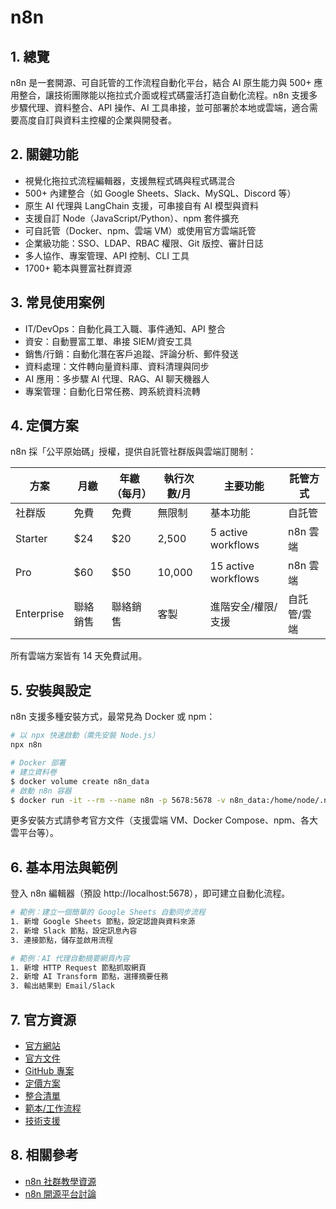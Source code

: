 # n8n

## 1. 總覽
n8n 是一套開源、可自託管的工作流程自動化平台，結合 AI 原生能力與 500+ 應用整合，讓技術團隊能以拖拉式介面或程式碼靈活打造自動化流程。n8n 支援多步驟代理、資料整合、API 操作、AI 工具串接，並可部署於本地或雲端，適合需要高度自訂與資料主控權的企業與開發者。

## 2. 關鍵功能
- 視覺化拖拉式流程編輯器，支援無程式碼與程式碼混合
- 500+ 內建整合（如 Google Sheets、Slack、MySQL、Discord 等）
- 原生 AI 代理與 LangChain 支援，可串接自有 AI 模型與資料
- 支援自訂 Node（JavaScript/Python）、npm 套件擴充
- 可自託管（Docker、npm、雲端 VM）或使用官方雲端託管
- 企業級功能：SSO、LDAP、RBAC 權限、Git 版控、審計日誌
- 多人協作、專案管理、API 控制、CLI 工具
- 1700+ 範本與豐富社群資源

## 3. 常見使用案例
- IT/DevOps：自動化員工入職、事件通知、API 整合
- 資安：自動豐富工單、串接 SIEM/資安工具
- 銷售/行銷：自動化潛在客戶追蹤、評論分析、郵件發送
- 資料處理：文件轉向量資料庫、資料清理與同步
- AI 應用：多步驟 AI 代理、RAG、AI 聊天機器人
- 專案管理：自動化日常任務、跨系統資料流轉

## 4. 定價方案
n8n 採「公平原始碼」授權，提供自託管社群版與雲端訂閱制：

| 方案      | 月繳   | 年繳（每月） | 執行次數/月 | 主要功能             | 託管方式      |
|-----------|--------|--------------|-------------|----------------------|---------------|
| 社群版    | 免費   | 免費         | 無限制      | 基本功能             | 自託管        |
| Starter   | $24    | $20          | 2,500       | 5 active workflows   | n8n 雲端      |
| Pro       | $60    | $50          | 10,000      | 15 active workflows  | n8n 雲端      |
| Enterprise| 聯絡銷售| 聯絡銷售     | 客製        | 進階安全/權限/支援   | 自託管/雲端   |

所有雲端方案皆有 14 天免費試用。

## 5. 安裝與設定
n8n 支援多種安裝方式，最常見為 Docker 或 npm：

```bash
# 以 npx 快速啟動（需先安裝 Node.js）
npx n8n

# Docker 部署
# 建立資料卷
$ docker volume create n8n_data
# 啟動 n8n 容器
$ docker run -it --rm --name n8n -p 5678:5678 -v n8n_data:/home/node/.n8n docker.n8n.io/n8nio/n8n
```

更多安裝方式請參考官方文件（支援雲端 VM、Docker Compose、npm、各大雲平台等）。

## 6. 基本用法與範例
登入 n8n 編輯器（預設 http://localhost:5678），即可建立自動化流程。

```bash
# 範例：建立一個簡單的 Google Sheets 自動同步流程
1. 新增 Google Sheets 節點，設定認證與資料來源
2. 新增 Slack 節點，設定訊息內容
3. 連接節點，儲存並啟用流程

# 範例：AI 代理自動摘要網頁內容
1. 新增 HTTP Request 節點抓取網頁
2. 新增 AI Transform 節點，選擇摘要任務
3. 輸出結果到 Email/Slack
```

## 7. 官方資源
- [官方網站](https://n8n.io/)
- [官方文件](https://docs.n8n.io/)
- [GitHub 專案](https://github.com/n8n-io/n8n)
- [定價方案](https://n8n.io/pricing/)
- [整合清單](https://n8n.io/integrations/)
- [範本/工作流程](https://n8n.io/workflows/)
- [技術支援](https://community.n8n.io/)

## 8. 相關參考
- [n8n 社群教學資源](https://www.youtube.com/c/n8n-io)
- [n8n 開源平台討論](https://www.reddit.com/r/n8n/)
